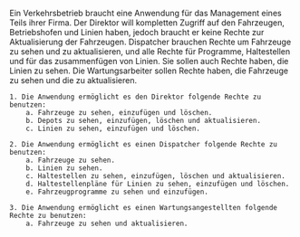 Ein Verkehrsbetrieb braucht eine Anwendung für das Management eines Teils ihrer Firma. 
Der Direktor will kompletten Zugriff auf den Fahrzeugen, Betriebshofen und Linien haben, jedoch braucht er keine Rechte zur Aktualisierung der Fahrzeugen.
Dispatcher brauchen Rechte um Fahrzeuge zu sehen und zu aktualisieren, und alle Rechte für Programme, Haltestellen und für das zusammenfügen von Linien. Sie sollen auch Rechte haben, die Linien zu sehen.
Die Wartungsarbeiter sollen Rechte haben, die Fahrzeuge zu sehen und die zu aktualisieren.

	1. Die Anwendung ermöglicht es den Direktor folgende Rechte zu benutzen:
		a. Fahrzeuge zu sehen, einzufügen und löschen.
		b. Depots zu sehen, einzufügen, löschen und aktualisieren.
		c. Linien zu sehen, einzufügen und löschen.

	2. Die Anwendung ermöglicht es einen Dispatcher folgende Rechte zu benutzen:
		a. Fahrzeuge zu sehen.
		b. Linien zu sehen.
		c. Haltestellen zu sehen, einzufügen, löschen und aktualisieren.
		d. Haltestellenpläne für Linien zu sehen, einzufügen und löschen.
		e. Fahrzeugprogramme zu sehen und einzufügen.

	3. Die Anwendung ermöglicht es einen Wartungsangestellten folgende Rechte zu benutzen:
		a. Fahrzeuge zu sehen und aktualisieren.
